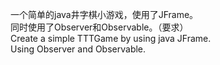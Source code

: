 一个简单的java井字棋小游戏，使用了JFrame。  
同时使用了Observer和Observable。（要求）  
Create a simple TTTGame by using java JFrame.  
Using Observer and Observable.
